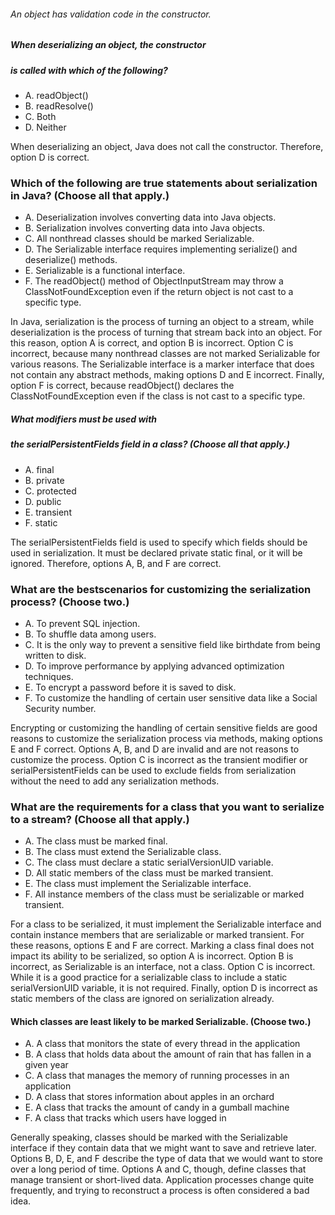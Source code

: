 ###### An object has validation code in the constructor.
##### When deserializing an object, the constructor
##### is called with which of the following?
* A. readObject()
* B. readResolve()
* C. Both
* D. Neither

When deserializing an object, Java does not call the constructor. Therefore, option D is correct.

### Which of the following are true statements about serialization in Java? (Choose all that apply.)
* A. Deserialization involves converting data into Java objects.
* B. Serialization involves converting data into Java objects.
* C. All nonthread classes should be marked Serializable.
* D. The Serializable interface requires implementing serialize() and deserialize() methods.
* E. Serializable is a functional interface.
* F. The readObject() method of ObjectInputStream may throw a ClassNotFoundException even if the return object is not cast to a specific type.

In Java, serialization is the process of turning an object to a stream,
while deserialization is the process of turning that stream back into an object.
For this reason, option A is correct, and option B is incorrect.
Option C is incorrect, because many nonthread classes
are not marked Serializable for various reasons.
The Serializable interface is a marker interface
that does not contain any abstract methods, making options D and E incorrect.
Finally, option F is correct, because readObject()
declares the ClassNotFoundException even if the class is not cast to a specific type.

##### What modifiers must be used with
##### the serialPersistentFields field in a class? (Choose all that apply.)
* A. final
* B. private
* C. protected
* D. public
* E. transient
* F. static

The serialPersistentFields field is used to specify
which fields should be used in serialization.
It must be declared private static final, or it will be ignored.
Therefore, options A, B, and F are correct.


### What are the bestscenarios for customizing the serialization process? (Choose two.)
*  A. To prevent SQL injection.
*  B. To shuffle data among users.
*  C. It is the only way to prevent a sensitive field like birthdate from being written to disk.
*  D. To improve performance by applying advanced optimization techniques.
*  E. To encrypt a password before it is saved to disk.
*  F. To customize the handling of certain user sensitive data like a Social Security number.

Encrypting or customizing the handling of certain sensitive fields
are good reasons to customize the serialization process via methods,
making options E and F correct. Options A, B, and D
are invalid and are not reasons to customize the process.
Option C is incorrect as the transient modifier or serialPersistentFields
can be used to exclude fields from serialization
without the need to add any serialization methods.

### What are the requirements for a class that you want to serialize to a stream? (Choose all that apply.)
*  A. The class must be marked final.
*  B. The class must extend the Serializable class.
*  C. The class must declare a static serialVersionUID variable.
*  D. All static members of the class must be marked transient.
*  E. The class must implement the Serializable interface.
*  F. All instance members of the class must be serializable or marked transient.

For a class to be serialized, it must implement the Serializable interface and contain instance members
that are serializable or marked transient. For these reasons, options E and F are correct.
Marking a class final does not impact its ability to be serialized,
so option A is incorrect. Option B is incorrect, as Serializable is an interface, not a class.
Option C is incorrect. While it is a good practice
for a serializable class to include a static serialVersionUID variable,
it is not required. Finally, option D is incorrect
as static members of the class are ignored on serialization already.

#### Which classes are least likely to be marked Serializable. (Choose two.)
* A. A class that monitors the state of every thread in the application
* B. A class that holds data about the amount of rain that has fallen in a given year
* C. A class that manages the memory of running processes in an application
* D. A class that stores information about apples in an orchard
* E. A class that tracks the amount of candy in a gumball machine
* F. A class that tracks which users have logged in

Generally speaking, classes should be marked with the Serializable
interface if they contain data that we might want to save and retrieve later.
Options B, D, E, and F describe the type of data that we would want
to store over a long period of time. Options A and C, though,
define classes that manage transient or short-lived data.
Application processes change quite frequently,
and trying to reconstruct a process is often considered a bad idea.
